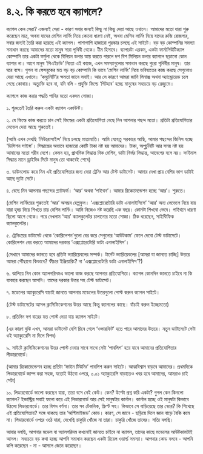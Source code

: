 # ৪.২. কি করতে হবে ক্যাগলে?

ক্যাগল কেন সেরা? এজন্যই সেরা - কারণ সবার জন্যই কিছু না কিছু দেয়া আছে ওখানে। আমাদের মতো যারা শুরু করেছেন মাত্র, অথবা যাদের মেশিন লার্নিং নিয়ে কোনো ধারণা নেই, অথবা মেশিন লার্নিং নিয়ে যাদের রুজি রোজগার, সবার জন্যই তৈরি করা হয়েছে এই ক্যাগল। পাশাপাশি হাজারো পুরস্কার চলছে এই সাইটে। বড় বড় কোম্পানির সমস্যা সমাধান করছে আমাদের মতো মানুষ সারা পৃথিবী থেকে। টীম হিসাবে। ব্যাপারটা এরকম, একটা ফার্মাসিউটিক্যাল কোম্পানি তার একটা ফর্মুলা থেকে বিলিয়ন ডলার আয় করতে পারলে দশ বিশ মিলিয়ন ডলার ক্যাগলে ছড়ানো কোন ব্যাপার না। আগে মানুষ ‘পিএইচডি’ নিতো এই কাজে, এখন সমস্যাগুলোর সমাধান করছে পুরো পৃথিবীর মানুষ। তার ঘরে বসে। গুগল বা ফেসবুকের মত বড় বড় কোম্পানি কি ভাবে ‘মেশিন লার্নিং’ নিয়ে ভবিষ্যতের কাজ করছে সেগুলোও দেয়া আছে এখানে। ‘কম্যুনিটি’র ক্ষমতা জানে সবাই। আর সে কারণে আমরা জানি লিনাক্স অথবা অ্যান্ড্রোয়েড চলে গেছে কোথায়। অত্যুক্তি হবে না, যদি বলি - প্রযুক্তি ফিল্ডে ‘গিটহাব’ হচ্ছে মানুষের সবচেয়ে বড় রেজ্যুমে।

ক্যাগলে কাজ করার পদ্ধতি পানির মতো একদম সোজা।

১. শুরুতেই তৈরি করুন একটা ক্যাগল একাউন্ট।

২. যে ফিল্ডে কাজ করতে চান সেই ফিল্ডের একটা প্রতিযোগিতা বেছে নিন আপনার পছন্দ মতো। প্রতিটা প্রতিযোগিতার লেভেল দেয়া আছে শুরুতেই।

\(আমি এখন দেখছি ‘নিউরোসাইন্স’ নিয়ে চলছে মাতামাতি। আমি যেহেতু সরকারে আছি, আমার পছন্দের জিনিস হচ্ছে ‘ডিসিশন সাইন্স’। সিদ্ধান্তের অভাবে হাজারো কোটি টাকা নষ্ট হয় আমাদের। টাকা, অপুর্চুনিটি আর সময় নষ্ট হয় আমাদের মতো গরীব দেশে। কেমন হয়, প্রাথমিক সিদ্ধান্ত দিক মেশিন, ডাটা নির্ভর সিদ্ধান্ত, আবেগের বসে নয়। ফাইনাল সিদ্ধান্ত মানে ড্রাইভিং সিটে মানুষ তো থাকবেই শেষে\)

৩. ডাউনলোড করে নিন এই প্রতিযোগিতার জন্য দেয়া ট্রেনিং আর টেস্ট ডাটাসেট। আমার দেখা প্রায় বেশির ভাগ ডাটাই আছে দুটো সেটে।

৪. বেছে নিন আপনার পছন্দের প্ল্যাটফর্ম। ‘আর’ অথবা ‘পাইথন’। আমার রিকোমেন্ডেশন হচ্ছে ‘আর’। শুরুতে।

\(মেশিন লার্নিংয়ের শুরুতেই ‘আর’ অসম্ভব হেল্পফুল। ‘এক্সপ্লোরেটোরি ডাটা এনালাইসিসে’ ‘আর’ অন্য লেভেলে নিয়ে যায় যারা হৃদয় দিয়ে শিখতে চায় মেশিন লার্নিং। আমি নিজেও নষ্ট করেছি এক বছর। কোনটা শিখবো ভেবে। পাইথনে ধারণা ছিলো আগে থেকে। পরে দেখলাম ‘আর’ ক্যালকুলেটর চালানোর মতো সোজা। ঠিক ধরেছেন, সাইন্টিফিক ক্যালকুলেটর।

৫. ট্রেনিংয়ের ডাটাসেট থেকে ‘কোরিলেশন’গুলো বের করে সেগুলোর ‘আউটকাম’ ফেলে দেবো টেস্ট ডাটাসেটে। কোরিলেশন বের করতে আমাদের দরকার ‘এক্সপ্লোরেটোরি ডাটা এনালাইসিস’।

\(সেখানে আমাদের জানতে হবে প্রতিটা ভ্যারিয়েবলের সম্পর্ক। টার্গেট ভ্যারিয়েবলের \[আমরা যা জানতে চাচ্ছি\] উত্তরে আমরা পৌঁছাবো কিভাবে? ফীচার ইঞ্জিয়ারিং? না ‘এক্সপ্লোরেটোরি ডাটা এনালাইসিস’?\)

৬. ঝালিয়ে নিন কোন অ্যালগরিদমএ ভালো কাজ করছে আপনার প্রতিযোগিতা। ক্যাগল কোনদিন জানতে চাইবে না কি ব্যবহার করছেন আপনি। তাদের দরকার উত্তর সহ টেস্ট ডাটাসেট।

৭. মডেলের অ্যাক্যুরেসি যাচাই জানতে আপনার মডেলের উত্তরগুলো পোস্ট করুন ক্যাগল সাইটে।

\(টেস্ট ডাটাসেটের আসল ক্লাসিফিকেশনের উত্তর আছে কিন্তু ক্যাগলের কাছে। যাঁচাই করুন ইচ্ছেমতো\)

৮. প্রতিদিন দশ বারের মত পোস্ট দেয়া যায় ক্যাগল সাইটে।

\(এর কারণ বুঝি এখন, আমরা ডাটাসেট বেশি চিনে গেলে ‘ওভারফিট’ হতে পারে আমাদের উত্তরে। নতুন ডাটাসেটে সেটা ওই অ্যাক্যুরেসি না দিলে বিপদ\)

৯. সাইটে ক্লাসিফিকেশনের উত্তর পোস্ট দেবার সাথে সাথে সেটা ‘পাবলিশ’ হয়ে যাবে আমাদের প্রতিযোগিতার লীডারবোর্ডে।

\(আমার রিকোমেন্ডেশন হচ্ছে প্রতিটা ‘ফাইন টিউনিং’ পাবলিশ করুন সাইটে। আত্মবিশ্বাস বাড়বে আমাদের। প্রথমদিকে লিডারবোর্ডে জাম্প করা সহজ, যতোই উঠবো ওপরে, ০.০১ অ্যাক্যুরেসি বাড়াতেও খবর হবে আমাদের, আমরাও চাই সেটা\)

১০. লিডারবোর্ডে ভালো করছেন যারা, তারা বসে নেই কেউ। কেন? উল্টো প্রশ্ন করি একটা? গুগল কেন কিনলো ক্যাগল? ইন্ডাস্ট্রির সবাই ফলো করে এই লিডারবোর্ড আর সেই মানুষটার কার্নাল। কার্নাল হচ্ছে ওই মানুষটা কিভাবে উঠলো লিডারবোর্ডে। তার বিশদ বর্ণনা। তার সব টেকনিক, স্ক্রিপ্ট সহ। কিভাবে সে বাড়িয়েছে তার স্কোর? কি শিখেছে এই প্রতিযোগিতায়? সঙ্গে থাকছে তার ‘অপ্টিমাইজড’ কোড। কারণ, সে জানে - ছড়িয়ে দিলে জ্ঞান বাড়ে বৈকি কমে না। লিডারবোর্ডে ওপরে ওঠে যারা, দেখেছি চাকুরি খোঁজে না তারা। চাকুরি খোঁজে তাদের। সত্যি বলছি।

আবার বলছি, আপনার মডেল বা অ্যালগরিদম কখনোই জানতে চাইবে না ক্যাগল, তাদের কাছে মডেলের আউটকামটাই আসল। সবচেয়ে বড় কথা হচ্ছে আপনি সমাধান করছেন একটা রিয়েল ওয়ার্ল্ড সমস্যা। আপনার কোড বলবে - আপনি কপি করেছেন - না - আসলে জেনে করেছেন।

